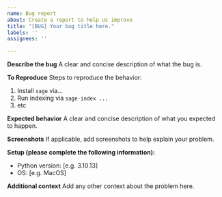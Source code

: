 ```yaml
---
name: Bug report
about: Create a report to help us improve
title: "[BUG] Your bug title here."
labels: ''
assignees: ''

---
```


**Describe the bug**
A clear and concise description of what the bug is.

**To Reproduce**
Steps to reproduce the behavior:
1. Install `sage` via...
2. Run indexing via `sage-index ...`
3. etc

**Expected behavior**
A clear and concise description of what you expected to happen.

**Screenshots**
If applicable, add screenshots to help explain your problem.

**Setup (please complete the following information):**
 - Python version: [e.g. 3.10.13]
 - OS: [e.g. MacOS]

**Additional context**
Add any other context about the problem here.
